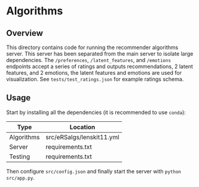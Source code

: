# Algorithms

## Overview

This directory contains code for running the recommender algorithms server. This server has been
separated from the main server to isolate large dependencies. The `/preferences`, `/latent_features`, 
and `/emotions` endpoints accept a series of ratings and outputs recommendations, 2 latent features, 
and 2 emotions, the latent features and emotions are used for visualization. 
See `tests/test_ratings.json` for example ratings schema.

## Usage

Start by installing all the dependencies (it is recommended to use `conda`):


|    Type     |        Location       |
|-------------|-----------------------|
| Algorithms  |  src/eRSalgs/lenskit11.yml |
| Server      |  requirements.txt     |
| Testing     |  requirements.txt     |

Then configure `src/config.json` 
and finally start the server with `python src/app.py`. 




